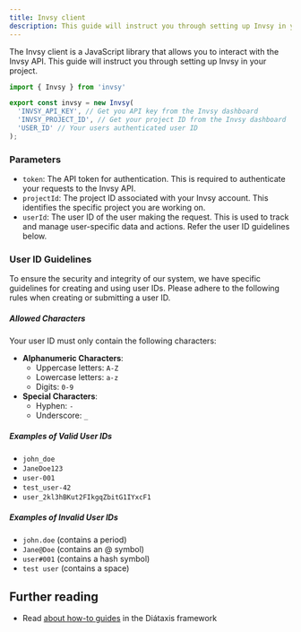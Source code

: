 ```yaml
---
title: Invsy client
description: This guide will instruct you through setting up Invsy in your project.
---
```


The Invsy client is a JavaScript library that allows you to interact with the Invsy API. This guide will instruct you through setting up Invsy in your project.

```ts
import { Invsy } from 'invsy'

export const invsy = new Invsy(
  'INVSY_API_KEY', // Get you API key from the Invsy dashboard
  'INVSY_PROJECT_ID', // Get your project ID from the Invsy dashboard
  'USER_ID' // Your users authenticated user ID
);
```

### Parameters
- `token`: The API token for authentication. This is required to authenticate your requests to the Invsy API.
- `projectId`: The project ID associated with your Invsy account. This identifies the specific project you are working on.
- `userId`: The user ID of the user making the request. This is used to track and manage user-specific data and actions. Refer the user ID guidelines below.

### User ID Guidelines

To ensure the security and integrity of our system, we have specific guidelines for creating and using user IDs. Please adhere to the following rules when creating or submitting a user ID.

##### Allowed Characters

Your user ID must only contain the following characters:

- **Alphanumeric Characters**:
    - Uppercase letters: `A-Z`
    - Lowercase letters: `a-z`
    - Digits: `0-9`
- **Special Characters**:
    - Hyphen: `-`
    - Underscore: `_`

##### Examples of Valid User IDs

- `john_doe`
- `JaneDoe123`
- `user-001`
- `test_user-42`
- `user_2kl3hBKut2FIkgqZbitG1IYxcF1`

##### Examples of Invalid User IDs

- `john.doe` (contains a period)
- `Jane@Doe` (contains an @ symbol)
- `user#001` (contains a hash symbol)
- `test user` (contains a space)

## Further reading

- Read [about how-to guides](https://diataxis.fr/how-to-guides/) in the Diátaxis framework
